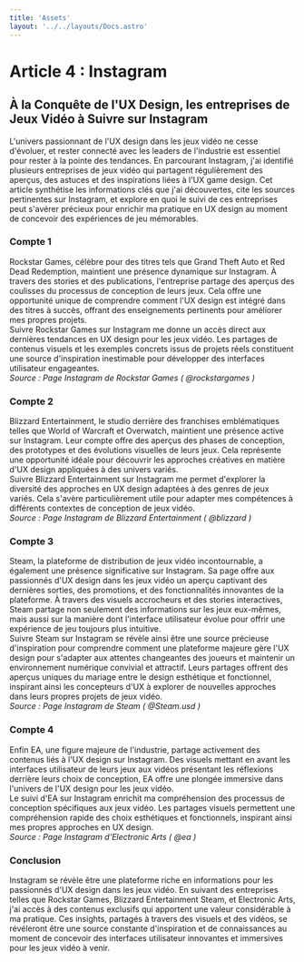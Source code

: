 ```yaml
---
title: 'Assets'
layout: '../../layouts/Docs.astro'
---
```


# Article 4 : Instagram

<h2> À la Conquête de l'UX Design, les entreprises de Jeux Vidéo à Suivre sur Instagram</h2>
L'univers passionnant de l'UX design dans les jeux vidéo ne cesse d'évoluer, et rester connecté avec les leaders de l'industrie est essentiel pour rester à la pointe des tendances. En parcourant Instagram, j'ai identifié plusieurs entreprises de jeux vidéo qui partagent régulièrement des aperçus, des astuces et des inspirations liées à l'UX game design. Cet article synthétise les informations clés que j'ai découvertes, cite les sources pertinentes sur Instagram, et explore en quoi le suivi de ces entreprises peut s'avérer précieux pour enrichir ma pratique en UX design au moment de concevoir des expériences de jeu mémorables.

### Compte 1
Rockstar Games, célèbre pour des titres tels que Grand Theft Auto et Red Dead Redemption, maintient une présence dynamique sur Instagram. À travers des stories et des publications, l'entreprise partage des aperçus des coulisses du processus de conception de leurs jeux. Cela offre une opportunité unique de comprendre comment l'UX design est intégré dans des titres à succès, offrant des enseignements pertinents pour améliorer mes propres projets.
<br>Suivre Rockstar Games sur Instagram me donne un accès direct aux dernières tendances en UX design pour les jeux vidéo. Les partages de contenus visuels et les exemples concrets issus de projets réels constituent une source d'inspiration inestimable pour développer des interfaces utilisateur engageantes.
<br><i>Source : Page Instagram de Rockstar Games ( @rockstargames )</i>

### Compte 2
Blizzard Entertainment, le studio derrière des franchises emblématiques telles que World of Warcraft et Overwatch, maintient une présence active sur Instagram. Leur compte offre des aperçus des phases de conception, des prototypes et des évolutions visuelles de leurs jeux. Cela représente une opportunité idéale pour découvrir les approches créatives en matière d'UX design appliquées à des univers variés.
<br>Suivre Blizzard Entertainment sur Instagram me permet d'explorer la diversité des approches en UX design adaptées à des genres de jeux variés. Cela s'avère particulièrement utile pour adapter mes compétences à différents contextes de conception de jeux vidéo.
<br><i>Source : Page Instagram de Blizzard Entertainment ( @blizzard )</i>

### Compte 3
Steam, la plateforme de distribution de jeux vidéo incontournable, a également une présence significative sur Instagram. Sa page offre aux passionnés d'UX design dans les jeux vidéo un aperçu captivant des dernières sorties, des promotions, et des fonctionnalités innovantes de la plateforme. À travers des visuels accrocheurs et des stories interactives, Steam partage non seulement des informations sur les jeux eux-mêmes, mais aussi sur la manière dont l'interface utilisateur évolue pour offrir une expérience de jeu toujours plus intuitive.
<br>Suivre Steam sur Instagram se révèle ainsi être une source précieuse d'inspiration pour comprendre comment une plateforme majeure gère l'UX design pour s'adapter aux attentes changeantes des joueurs et maintenir un environnement numérique convivial et attractif. Leurs partages offrent des aperçus uniques du mariage entre le design esthétique et fonctionnel, inspirant ainsi les concepteurs d'UX à explorer de nouvelles approches dans leurs propres projets de jeux vidéo.
<br><i>Source : Page Instagram de Steam ( @Steam.usd )</i>

### Compte 4
Enfin EA, une figure majeure de l'industrie, partage activement des contenus liés à l'UX design sur Instagram. Des visuels mettant en avant les interfaces utilisateur de leurs jeux aux vidéos présentant les réflexions derrière leurs choix de conception, EA offre une plongée immersive dans l'univers de l'UX design pour les jeux vidéo.
<br>Le suivi d'EA sur Instagram enrichit ma compréhension des processus de conception spécifiques aux jeux vidéo. Les partages visuels permettent une compréhension rapide des choix esthétiques et fonctionnels, inspirant ainsi mes propres approches en UX design.
<br><i>Source : Page Instagram d'Electronic Arts ( @ea )</i>

### Conclusion
Instagram se révèle être une plateforme riche en informations pour les passionnés d'UX design dans les jeux vidéo. En suivant des entreprises telles que Rockstar Games, Blizzard Entertainment Steam, et Electronic Arts, j'ai accès à des contenus exclusifs qui apportent une valeur considérable à ma pratique. Ces insights, partagés à travers des visuels et des vidéos, se révéleront être une source constante d'inspiration et de connaissances au moment de concevoir des interfaces utilisateur innovantes et immersives pour les jeux vidéo à venir.
